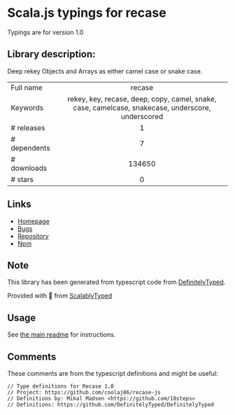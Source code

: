 
# Scala.js typings for recase

Typings are for version 1.0

## Library description:
Deep rekey Objects and Arrays as either camel case or snake case.

|                    |                 |
| ------------------ | :-------------: |
| Full name          | recase |
| Keywords           | rekey, key, recase, deep, copy, camel, snake, case, camelcase, snakecase, underscore, underscored |
| # releases         | 1 |
| # dependents       | 7 |
| # downloads        | 134650 |
| # stars            | 0 |

## Links
- [Homepage](https://github.com/coolaj86/recase-js)
- [Bugs](https://github.com/coolaj86/recase-js/issues)
- [Repository](https://github.com/coolaj86/recase-js)
- [Npm](https://www.npmjs.com/package/recase)
    


## Note
This library has been generated from typescript code from [DefinitelyTyped](https://definitelytyped.org).

Provided with :purple_heart: from [ScalablyTyped](https://github.com/oyvindberg/ScalablyTyped)

## Usage
See [the main readme](../../readme.md) for instructions.

## Comments

These comments are from the typescript definitions and might be useful:
```
// Type definitions for Recase 1.0
// Project: https://github.com/coolaj86/recase-js
// Definitions by: Mikal Madsen <https://github.com/18steps>
// Definitions: https://github.com/DefinitelyTyped/DefinitelyTyped

```

